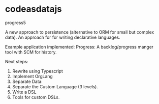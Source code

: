 # codeasdatajs
progress5

A new approach to persistence (alternative to ORM for small but complex data).
An approach for for writing declarative languages.

Example application implemented:
Progress: A backlog/progress manger tool with SCM for history.

Next steps:
1. Rewrite using Typescript
2. Implement OrgLang
3. Separate Data
4. Separate the Custom Language (3 levels).
5. Write a DSL
6. Tools for custom DSLs.
